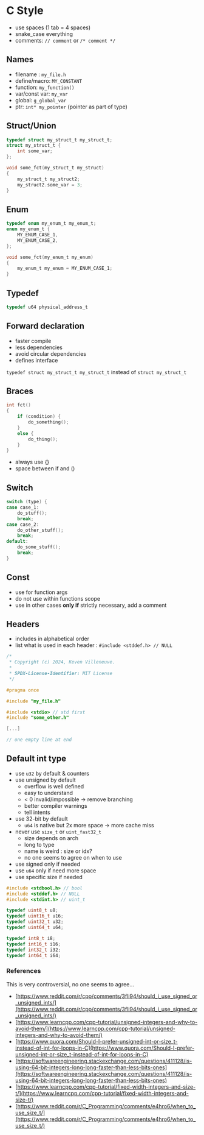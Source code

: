 # C Style

- use spaces (1 tab = 4 spaces)
- snake_case everything
- comments: `// comment` or `/* comment */`

## Names
- filename : `my_file.h`
- define/macro: `MY_CONSTANT`
- function: `my_function()`
- var/const var: `my_var`
- global: `g_global_var`
- ptr: `int* my_pointer` (pointer as part of type)

## Struct/Union
```C
typedef struct my_struct_t my_struct_t;
struct my_struct_t {
    int some_var;
};

void some_fct(my_struct_t my_struct)
{
    my_struct_t my_struct2;
    my_struct2.some_var = 3;
}
```

## Enum
```C
typedef enum my_enum_t my_enum_t;
enum my_enum_t {
    MY_ENUM_CASE_1,
    MY_ENUM_CASE_2,
};

void some_fct(my_enum_t my_enum)
{
    my_enum_t my_enum = MY_ENUM_CASE_1;
}
```

## Typedef
```C
typedef u64 physical_address_t
```

## Forward declaration
- faster compile
- less dependencies
- avoid circular dependencies
- defines interface

`typedef struct my_struct_t my_struct_t`
instead of
`struct my_struct_t`

## Braces
```C
int fct()
{
    if (condition) {
        do_something();
    }
    else {
        do_thing();
    }
}
```
- always use {}
- space between if and ()

## Switch
```C
switch (type) {
case case_1:
    do_stuff();
    break;
case case_2:
    do_other_stuff();
    break;
default:
    do_some_stuff();
    break;
}
```

## Const
- use for function args
- do not use within functions scope
- use in other cases **only if** strictly necessary, add a comment

## Headers
- includes in alphabetical order
- list what is used in each header : `#include <stddef.h> // NULL`

```C
/*
 * Copyright (c) 2024, Keven Villeneuve.
 *
 * SPDX-License-Identifier: MIT License
 */

#pragma once

#include "my_file.h"

#include <stdio> // std first
#include "some_other.h"

[...]

// one empty line at end
```

## Default int type
- use `u32` by default & counters
- use unsigned by default
    - overflow is well defined
    - easy to understand
    - < 0 invalid/impossible -> remove branching
    - better compiler warnings
    - tell intents
- use 32-bit by default
    - `u64` is native but 2x more space -> more cache miss
- never use `size_t` or `uint_fast32_t`
	- size depends on arch
    - long to type
	- name is weird : size or idx?
    - no one seems to agree on when to use
- use signed only if needed
- use `u64` only if need more space
- use specific size if needed

```C
#include <stdbool.h> // bool
#include <stddef.h> // NULL
#include <stdint.h> // uint_t

typedef uint8_t u8;
typedef uint16_t u16;
typedef uint32_t u32;
typedef uint64_t u64;

typedef int8_t i8;
typedef int16_t i16;
typedef int32_t i32;
typedef int64_t i64;
```

### References
This is very controversial, no one seems to agree...

- [https://www.reddit.com/r/cpp/comments/3fli94/should_i_use_signed_or_unsigned_ints/](https://www.reddit.com/r/cpp/comments/3fli94/should_i_use_signed_or_unsigned_ints/)
- [https://www.learncpp.com/cpp-tutorial/unsigned-integers-and-why-to-avoid-them/](https://www.learncpp.com/cpp-tutorial/unsigned-integers-and-why-to-avoid-them/)
- [https://www.quora.com/Should-I-prefer-unsigned-int-or-size_t-instead-of-int-for-loops-in-C](https://www.quora.com/Should-I-prefer-unsigned-int-or-size_t-instead-of-int-for-loops-in-C)
- [https://softwareengineering.stackexchange.com/questions/411128/is-using-64-bit-integers-long-long-faster-than-less-bits-ones](https://softwareengineering.stackexchange.com/questions/411128/is-using-64-bit-integers-long-long-faster-than-less-bits-ones)
- [https://www.learncpp.com/cpp-tutorial/fixed-width-integers-and-size-t/](https://www.learncpp.com/cpp-tutorial/fixed-width-integers-and-size-t/)
- [https://www.reddit.com/r/C_Programming/comments/e4hro6/when_to_use_size_t/](https://www.reddit.com/r/C_Programming/comments/e4hro6/when_to_use_size_t/)
